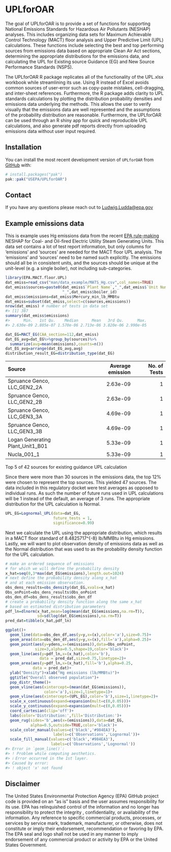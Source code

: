 
<!-- README.md is generated from README.Rmd. Please edit that file -->

# UPLforOAR

<!-- badges: start -->
<!-- badges: end -->

The goal of UPLforOAR is to provide a set of functions for supporting
National Emissions Standards for Hazardous Air Pollutants (NESHAP)
analyses. This includes organizing data sets for Maximum Achievable
Control Technology (MACT) floor analysis and Upper Predictive Limit
(UPL) calculations. These functions include selecting the best and top
performing sources from emissions data based on appropriate Clean Air
Act sections, determining the appropriate distributions for the
emissions data, and calculating the UPL for Existing source Guidance
(EG) and New Source Performance Standards (NSPS).

The UPLforOAR R package replicates all of the functionality of the
UPL.xlsx workbook while streamlining its use. Using R instead of Excel
avoids common sources of user-error such as copy-paste mistakes,
cell-dragging, and inter-sheet references. Furthermore, the R package
adds clarity to UPL standards calculations by plotting the distribution
probability densities and emissions data underlying the methods. This
allows the user to verify visually that the emissions data are well
represented and the assumptions of the probability distribution are
reasonable. Furthermore, the UPLforOAR can be used through an R shiny
app for quick and reproducible UPL calculations, and also generate pdf
reports directly from uploading emissions data without user input
required.

## Installation

You can install the most recent development version of `UPLforOAR` from
[GitHub](https://github.com/USEPA/UPLforOAR) with:

``` r
# install.packages("pak")
pak::pak("USEPA/UPLforOAR")
```

## Contact

If you have any questions please reach out to <Ludwig.Ludda@epa.gov>

## Example emissions data

This is example uses Hg emissions data from the recent [EPA
rule-making](https://www.regulations.gov/document/EPA-HQ-OAR-2009-0234-20132)
NESHAP for Coal- and Oil-fired Electric Utility Steam Generating Units.
This data set contains a lot of test report information, but only
columns for ‘emissions’ and ‘sources’ are needed for the MACT floor UPL
analysis. The ‘emissions’ and ‘sources’ need to be named such
explicitly. The emissions should all be in consistent units, and the
sources should be unique at the unit-level (e.g. a single boiler), not
including sub-categories.

``` r
library(EPA.MACT.floor.UPL)
dat_emiss=read_csv("man/data_example/MATS_Hg.csv",col_names=TRUE)
dat_emiss$sources=paste0(dat_emiss$`Plant Name`,"_",dat_emiss$`Unit Number`,
                         "_",dat_emiss$boiler_id)
dat_emiss$emissions=dat_emiss$Mercury_min_lb_MMBtu
dat_emiss=subset(dat_emiss,select=c(sources,emissions))
nrow(dat_emiss) # number of tests in data set
#> [1] 387
summary(dat_emiss$emissions)
#>      Min.   1st Qu.    Median      Mean   3rd Qu.      Max. 
#> 2.630e-09 2.805e-07 1.570e-06 2.713e-06 3.820e-06 2.990e-05

dat_EG=MACT_EG(CAA_section=112,dat_emiss)
dat_EG_avg=dat_EG%>%group_by(sources)%>%
  summarize(avg=mean(emissions),counts=n())
dat_EG_avg=arrange(dat_EG_avg,avg)
distribution_result_EG=distribution_type(dat_EG)
```

| Source                           | Average emission | No. of Tests |
|:---------------------------------|-----------------:|-------------:|
| Spruance Genco, LLC_GEN2_2A      |         2.63e-09 |            1 |
| Spruance Genco, LLC_GEN2_2B      |         2.63e-09 |            1 |
| Spruance Genco, LLC_GEN3_3A      |         4.69e-09 |            1 |
| Spruance Genco, LLC_GEN3_3B      |         4.69e-09 |            1 |
| Logan Generating Plant_Unit1_B01 |         5.33e-09 |            1 |
| Nucla_001_1                      |         5.33e-09 |            1 |

Top 5 of 42 sources for existing guidance UPL calculation

Since there were more than 30 sources in the emissions data, the top 12%
were chosen to represent the top sources. This yielded 47 sources. The
data included in this regulatory docket were test averages as opposed to
individual runs. As such the number of future runs used in UPL
calculations will be 1 instead of the default, an average of 3 runs. The
appropriate distribution for the UPL calculation is Normal.

``` r
UPL_EG=Lognormal_UPL(data=dat_EG,
                     future_tests = 1,
                     significance=0.99)
```

Next we calculate the UPL using the appropriate distribution, which
results in a MACT floor standard of 8.4825717^{-8} lb/MMBtu in Hg
emissions. Lastly, we will want to plot observation density of emissions
data as well as the Normal distribution that was used to as the
probability density function for the UPL calculation.

``` r
# make an ordered sequence of emissions 
# for which we will define the probability density
x_hat=seq(0,3*max(dat_EG$emissions),length.out=1024)
# next define the probability density along x_hat
# and at each emission observation.
obs_dens_results=obs_density(dat_EG,xvals=x_hat)
Obs_onPoint=obs_dens_results$Obs_onPoint
obs_den_df=obs_dens_results$obs_den_df
# create a probability density function along the same x_hat
# based on estimated distribution parameters
pdf_ln=dlnorm(x_hat,mean=log(mean(dat_EG$emissions,na.rm=T)),
              sd=sd(log(dat_EG$emissions),na.rm=T))
pred_dat=tibble(x_hat,pdf_ln)
```

``` r
ggplot()+
  geom_line(data=obs_den_df,aes(y=y,x=(x),color='a'),size=0.75)+
  geom_area(data=obs_den_df,aes(y=y,x=(x),fill='a'),alpha=0.25)+
  geom_point(aes(y=ydens,x=(emissions)),data=Obs_onPoint,
             size=3,alpha=0.5,shape=19,color='black')+
  geom_line(aes(y=pdf_ln,x=(x_hat),color='b'),
               data = pred_dat,size=0.75,linetype=2)+
  geom_area(aes(y=pdf_ln,x=(x_hat),fill='b'),alpha=0.25,
            data = pred_dat)+
  ylab("Density")+xlab("Hg emissions (lb/MMBtu)")+
  ggtitle("Overall observed population")+
  pop_distr_theme()+
  geom_vline(aes(xintercept=(mean(dat_EG$emissions)),
                 color='a'),size=1,linetype=1)+
  geom_vline(aes(xintercept=(UPL_EG),color='b'),size=1,linetype=2)+
  scale_x_continuous(expand=expansion(mult=c(0,0.05)))+
  scale_y_continuous(expand=expansion(mult=c(0,0.05)))+
  coord_cartesian(clip='off')+
  labs(color='Distribution:',fill='Distribution:')+
  geom_rug(sides='b',aes(x=(emissions)),data=dat_EG,
           alpha=0.5,outside=TRUE,color='black')+
  scale_color_manual(values=c('black','#984EA3'),
                     labels=c('Observations','Lognormal'))+
  scale_fill_manual(values=c('black','#984EA3'),
                    labels=c('Observations','Lognormal'))
#> Error in `geom_line()`:
#> ! Problem while computing aesthetics.
#> ℹ Error occurred in the 1st layer.
#> Caused by error:
#> ! object 'x' not found
```

## Disclaimer

The United States Environmental Protection Agency (EPA) GitHub project
code is provided on an “as is” basis and the user assumes responsibility
for its use. EPA has relinquished control of the information and no
longer has responsibility to protect the integrity , confidentiality, or
availability of the information. Any reference to specific commercial
products, processes, or services by service mark, trademark,
manufacturer, or otherwise, does not constitute or imply their
endorsement, recommendation or favoring by EPA. The EPA seal and logo
shall not be used in any manner to imply endorsement of any commercial
product or activity by EPA or the United States Government.
